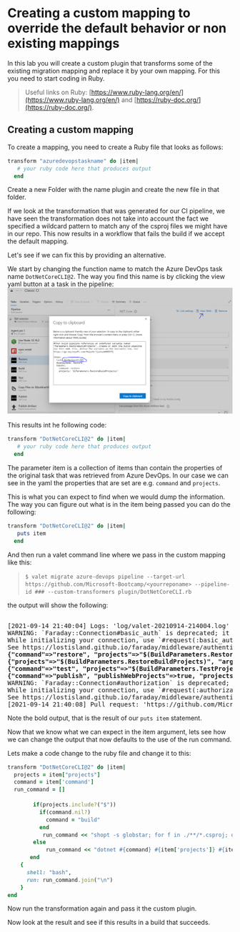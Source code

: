 # Creating a custom mapping to override the default behavior or non existing mappings
In this lab you will create a custom plugin that transforms some of the existing migration mapping and replace it by your own mapping. 
For this you need to start coding in Ruby. 
> Useful links on Ruby: [https://www.ruby-lang.org/en/](https://www.ruby-lang.org/en/) and [https://ruby-doc.org/](https://ruby-doc.org/).

## Creating a custom mapping
To create a mapping, you need to create a Ruby file that looks as follows:
``` ruby
transform "azuredevopstaskname" do |item|
   # your ruby code here that produces output
  end
```  
Create a new Folder with the name plugin and create the new file in that folder.

If we look at the transformation that was generated for our CI pipeline, we have seen the transformation does not take into account the fact we specified a wildcard pattern to match any of the csproj files we might have in our repo. This now results in a workflow that fails the build if we accept the default mapping.

Let's see if we can fix this by providing an alternative.

We start by changing the function name to match the Azure DevOps task name `DotNetCoreCLI@2`.
The way you find this name is by clicking the view yaml button at a task in the pipeline:
![view yaml](images/view-yaml-task.png)

This results int he following code:
``` ruby
transform "DotNetCoreCLI@2" do |item|
   # your ruby code here that produces output
  end
```  
The parameter item is a collection of items than contain the properties of the original task that was retrieved from Azure DevOps.
In our case we can see in the yaml the properties that are set are e.g. `command` and `projects`.

This is what you can expect to find when we would dump the information. The way you can figure out what is in the item being passed you can do the following:
``` ruby
transform "DotNetCoreCLI@2" do |item|
   puts item
  end
```  
And then run a valet command line where we pass in the custom mapping like this:
> `$ valet migrate azure-devops pipeline --target-url https://github.com/Microsoft-Bootcamp/<yourreponame> --pipeline-id ### --custom-transformers plugin/DotNetCoreCLI.rb `

the output will show the following:
<pre> 
[2021-09-14 21:40:04] Logs: 'log/valet-20210914-214004.log'                                                                     
WARNING: `Faraday::Connection#basic_auth` is deprecated; it will be removed in version 2.0.                                     
While initializing your connection, use `#request(:basic_auth, ...)` instead.
See https://lostisland.github.io/faraday/middleware/authentication for more usage info.<b>
{"command"=>"restore", "projects"=>"$(BuildParameters.RestoreBuildProjects)"}                                                   
{"projects"=>"$(BuildParameters.RestoreBuildProjects)", "arguments"=>"--configuration $(BuildConfiguration)"}
{"command"=>"test", "projects"=>"$(BuildParameters.TestProjects)", "arguments"=>"--configuration $(BuildConfiguration)"}
{"command"=>"publish", "publishWebProjects"=>true, "projects"=>"$(BuildParameters.RestoreBuildProjects)", "arguments"=>"--configuration $(BuildConfiguration) --output $(build.artifactstagingdirectory)", "zipAfterPublish"=>true}</b>
WARNING: `Faraday::Connection#authorization` is deprecated; it will be removed in version 2.0.                                  
While initializing your connection, use `#request(:authorization, ...)` instead.
See https://lostisland.github.io/faraday/middleware/authentication for more usage info.
[2021-09-14 21:40:08] Pull request: 'https://github.com/Microsoft-Bootcamp/test/pull/16'                                        
</pre>

Note the bold output, that is the result of our `puts item` statement.

Now that we know what we can expect in the item argument, lets see how we can change the output that now defaults to the use of the run command.

Lets make a code change to the ruby file and change it to this:
``` Ruby
transform "DotNetCoreCLI@2" do |item|
  projects = item["projects"]
  command = item['command']
  run_command = []
  
        if(projects.include?("$"))
          if(command.nil?)
            command = "build"
          end
           run_command << "shopt -s globstar; for f in ./**/*.csproj; do dotnet #{command} $f #{item['arguments'] } ; done"
        else
            run_command << "dotnet #{command} #{item['projects']} #{item['arguments'] }"
       end 
    {
      shell: "bash",
      run: run_command.join("\n")
    }
end
```
Now run the transformation again and pass it the custom plugin.

Now look at the result and see if this results in a build that succeeds.


